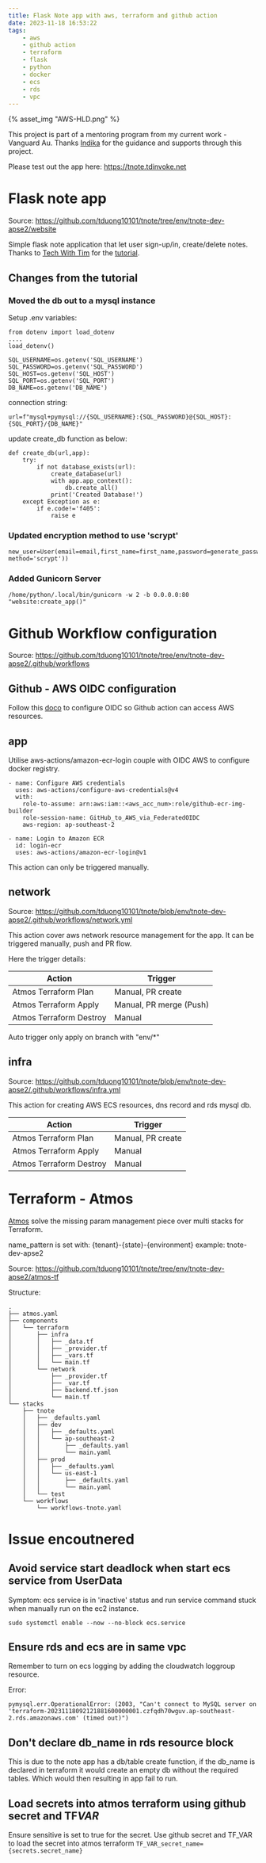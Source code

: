 ```yaml
---
title: Flask Note app with aws, terraform and github action
date: 2023-11-18 16:53:22
tags:
    - aws
    - github action
    - terraform
    - flask
    - python
    - docker
    - ecs
    - rds
    - vpc
---
```


{% asset_img "AWS-HLD.png" %}

This project is part of a mentoring program from my current work - Vanguard Au. Thanks [Indika](https://www.linkedin.com/in/indikarajanayake) for the guidance and supports through this project.

Please test out the app here: https://tnote.tdinvoke.net

# Flask note app

Source: https://github.com/tduong10101/tnote/tree/env/tnote-dev-apse2/website

Simple flask note application that let user sign-up/in, create/delete notes. Thanks to [Tech With Tim](https://www.youtube.com/@TechWithTim) for the [tutorial](https://www.youtube.com/watch?v=dam0GPOAvVI).

## Changes from the tutorial

### Moved the db out to a mysql instance

Setup .env variables:

```
from dotenv import load_dotenv
....
load_dotenv()

SQL_USERNAME=os.getenv('SQL_USERNAME')
SQL_PASSWORD=os.getenv('SQL_PASSWORD')
SQL_HOST=os.getenv('SQL_HOST')
SQL_PORT=os.getenv('SQL_PORT')
DB_NAME=os.getenv('DB_NAME')
```

connection string:

```
url=f"mysql+pymysql://{SQL_USERNAME}:{SQL_PASSWORD}@{SQL_HOST}:{SQL_PORT}/{DB_NAME}"
```

update create_db function as below:

```
def create_db(url,app):
    try:
        if not database_exists(url):
            create_database(url)
            with app.app_context():
                db.create_all()
            print('Created Database!')
    except Exception as e:
        if e.code!='f405':
            raise e
```

### Updated encryption method to use 'scrypt'

```
new_user=User(email=email,first_name=first_name,password=generate_password_hash(password1, method='scrypt'))
```

### Added Gunicorn Server

```
/home/python/.local/bin/gunicorn -w 2 -b 0.0.0.0:80 "website:create_app()"
```

# Github Workflow configuration

Source: https://github.com/tduong10101/tnote/tree/env/tnote-dev-apse2/.github/workflows

## Github - AWS OIDC configuration

Follow this [doco](https://docs.github.com/en/actions/deployment/security-hardening-your-deployments/configuring-openid-connect-in-amazon-web-services) to configure OIDC so Github action can access AWS resources.

## app

Utilise aws-actions/amazon-ecr-login couple with OIDC AWS to configure docker registry.

```
- name: Configure AWS credentials
  uses: aws-actions/configure-aws-credentials@v4
  with:
    role-to-assume: arn:aws:iam::<aws_acc_num>:role/github-ecr-img-builder
    role-session-name: GitHub_to_AWS_via_FederatedOIDC
    aws-region: ap-southeast-2

- name: Login to Amazon ECR
  id: login-ecr
  uses: aws-actions/amazon-ecr-login@v1
```

This action can only be triggered manually.

## network

Source: https://github.com/tduong10101/tnote/blob/env/tnote-dev-apse2/.github/workflows/network.yml

This action cover aws network resource management for the app. It can be triggered manually, push and PR flow.

Here the trigger details:

| Action                  | Trigger                 |
| ----------------------- | ----------------------- |
| Atmos Terraform Plan    | Manual, PR create       |
| Atmos Terraform Apply   | Manual, PR merge (Push) |
| Atmos Terraform Destroy | Manual                  |

Auto trigger only apply on branch with "env/\*"

## infra

Source: https://github.com/tduong10101/tnote/blob/env/tnote-dev-apse2/.github/workflows/infra.yml

This action for creating AWS ECS resources, dns record and rds mysql db.

| Action                  | Trigger           |
| ----------------------- | ----------------- |
| Atmos Terraform Plan    | Manual, PR create |
| Atmos Terraform Apply   | Manual            |
| Atmos Terraform Destroy | Manual            |

# Terraform - Atmos

[Atmos](https://atmos.tools/) solve the missing param management piece over multi stacks for Terraform.

name_pattern is set with: {tenant}-{state}-{environment} example: tnote-dev-apse2

Source: https://github.com/tduong10101/tnote/tree/env/tnote-dev-apse2/atmos-tf

Structure:

```
.
├── atmos.yaml
├── components
│   └── terraform
│       ├── infra
│       │   ├── _data.tf
│       │   ├── _provider.tf
│       │   ├── _vars.tf
│       │   └── main.tf
│       └── network
│           ├── _provider.tf
│           ├── _var.tf
│           ├── backend.tf.json
│           └── main.tf
└── stacks
    ├── tnote
    │   ├── _defaults.yaml
    │   ├── dev
    │   │   ├── _defaults.yaml
    │   │   └── ap-southeast-2
    │   │       ├── _defaults.yaml
    │   │       └── main.yaml
    │   ├── prod
    │   │   ├── _defaults.yaml
    │   │   └── us-east-1
    │   │       ├── _defaults.yaml
    │   │       └── main.yaml
    │   └── test
    └── workflows
        └── workflows-tnote.yaml

```

# Issue encoutnered

## Avoid service start deadlock when start ecs service from UserData

Symptom: ecs service is in 'inactive' status and run service command stuck when manually run on the ec2 instance.

```
sudo systemctl enable --now --no-block ecs.service
```

## Ensure rds and ecs are in same vpc

Remember to turn on ecs logging by adding the cloudwatch loggroup resource.

Error:

```
pymysql.err.OperationalError: (2003, "Can't connect to MySQL server on 'terraform-20231118092121881600000001.czfqdh70wguv.ap-southeast-2.rds.amazonaws.com' (timed out)")
```

## Don't declare db_name in rds resource block

This is due to the note app has a db/table create function, if the db_name is declared in terraform it would create an empty db without the required tables. Which would then resulting in app fail to run.

## Load secrets into atmos terraform using github secret and TF*VAR*

Ensure sensitive is set to true for the secret. Use github secret and TF_VAR to load the secret into atmos terraform `TF_VAR_secret_name={secrets.secret_name}`

